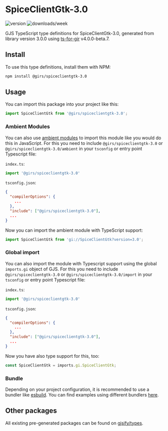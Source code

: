 
# SpiceClientGtk-3.0

![version](https://img.shields.io/npm/v/@girs/spiceclientgtk-3.0)
![downloads/week](https://img.shields.io/npm/dw/@girs/spiceclientgtk-3.0)


GJS TypeScript type definitions for SpiceClientGtk-3.0, generated from library version 3.0.0 using [ts-for-gir](https://github.com/gjsify/ts-for-gir) v4.0.0-beta.7.


## Install

To use this type definitions, install them with NPM:
```bash
npm install @girs/spiceclientgtk-3.0
```

## Usage

You can import this package into your project like this:
```ts
import SpiceClientGtk from '@girs/spiceclientgtk-3.0';
```

### Ambient Modules

You can also use [ambient modules](https://github.com/gjsify/ts-for-gir/tree/main/packages/cli#ambient-modules) to import this module like you would do this in JavaScript.
For this you need to include `@girs/spiceclientgtk-3.0` or `@girs/spiceclientgtk-3.0/ambient` in your `tsconfig` or entry point Typescript file:

`index.ts`:
```ts
import '@girs/spiceclientgtk-3.0'
```

`tsconfig.json`:
```json
{
  "compilerOptions": {
    ...
  },
  "include": ["@girs/spiceclientgtk-3.0"],
  ...
}
```

Now you can import the ambient module with TypeScript support: 

```ts
import SpiceClientGtk from 'gi://SpiceClientGtk?version=3.0';
```

### Global import

You can also import the module with Typescript support using the global `imports.gi` object of GJS.
For this you need to include `@girs/spiceclientgtk-3.0` or `@girs/spiceclientgtk-3.0/import` in your `tsconfig` or entry point Typescript file:

`index.ts`:
```ts
import '@girs/spiceclientgtk-3.0'
```

`tsconfig.json`:
```json
{
  "compilerOptions": {
    ...
  },
  "include": ["@girs/spiceclientgtk-3.0"],
  ...
}
```

Now you have also type support for this, too:

```ts
const SpiceClientGtk = imports.gi.SpiceClientGtk;
```

### Bundle

Depending on your project configuration, it is recommended to use a bundler like [esbuild](https://esbuild.github.io/). You can find examples using different bundlers [here](https://github.com/gjsify/ts-for-gir/tree/main/examples).

## Other packages

All existing pre-generated packages can be found on [gjsify/types](https://github.com/gjsify/types).

